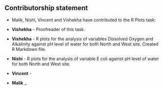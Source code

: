 ## Contributorship statement

* Malik, Nishi, Vincent and Vishekha have contributed to the R Plots task:

* **Vishekha** - Proofreader of this task. 
* **Vishekha** - R plots for the analysis of variables Dissolved Oxygen and Alkalinity against pH level of water for both North and West site. Created R Markdown file.
* **Nishi**    - R plots for the analysis of variable E coli against pH level of water for both North and West site.
* **Vincent**  -
* **Malik**    _
  
